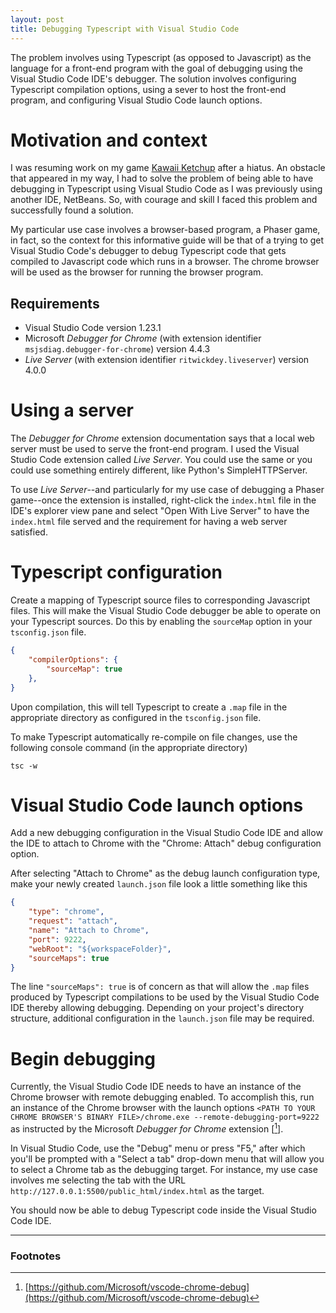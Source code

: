 ```yaml
---
layout: post
title: Debugging Typescript with Visual Studio Code
---
```


The problem involves using Typescript (as opposed to Javascript) as the language for a front-end program with the goal of debugging using the Visual Studio Code IDE's debugger. The solution involves configuring Typescript compilation options, using a sever to host the front-end program, and configuring Visual Studio Code launch options.

# Motivation and context

I was resuming work on my game [Kawaii Ketchup](https://webdva.itch.io/kawaii-ketchup) after a hiatus. An obstacle that appeared in my way, I had to solve the problem of being able to have debugging in Typescript using Visual Studio Code as I was previously using another IDE, NetBeans. So, with courage and skill I faced this problem and successfully found a solution.

My particular use case involves a browser-based program, a Phaser game, in fact, so the context for this informative guide will be that of a trying to get Visual Studio Code's debugger to debug Typescript code that gets compiled to Javascript code which runs in a browser. The chrome browser will be used as the browser for running the browser program.

## Requirements

* Visual Studio Code version 1.23.1
* Microsoft *Debugger for Chrome* (with extension identifier `msjsdiag.debugger-for-chrome`) version 4.4.3
* *Live Server* (with extension identifier `ritwickdey.liveserver`) version 4.0.0

# Using a server

The *Debugger for Chrome* extension documentation says that a local web server must be used to serve the front-end program. I used the Visual Studio Code extension called *Live Server*. You could use the same or you could use something entirely different, like Python's SimpleHTTPServer.

To use *Live Server*--and particularly for my use case of debugging a Phaser game--once the extension is installed, right-click the `index.html` file in the IDE's explorer view pane and select "Open With Live Server" to have the `index.html` file served and the requirement for having a web server satisfied.

# Typescript configuration

Create a mapping of Typescript source files to corresponding Javascript files. This will make the Visual Studio Code debugger be able to operate on your Typescript sources. Do this by enabling the `sourceMap` option in your `tsconfig.json` file.

``` json
{
    "compilerOptions": {
        "sourceMap": true
    },
}
```

Upon compilation, this will tell Typescript to create a `.map` file in the appropriate directory as configured in the `tsconfig.json` file.

To make Typescript automatically re-compile on file changes, use the following console command (in the appropriate directory)

```
tsc -w
```

# Visual Studio Code launch options

Add a new debugging configuration in the Visual Studio Code IDE and allow the IDE to attach to Chrome with the "Chrome: Attach" debug configuration option.

After selecting "Attach to Chrome" as the debug launch configuration type, make your newly created `launch.json` file look a little something like this

``` json
{
    "type": "chrome",
    "request": "attach",
    "name": "Attach to Chrome",
    "port": 9222,
    "webRoot": "${workspaceFolder}",
    "sourceMaps": true
}
```

The line `"sourceMaps": true` is of concern as that will allow the `.map` files produced by Typescript compilations to be used by the Visual Studio Code IDE thereby allowing debugging. Depending on your project's directory structure, additional configuration in the `launch.json` file may be required.

# Begin debugging

Currently, the Visual Studio Code IDE needs to have an instance of the Chrome browser with remote debugging enabled. To accomplish this, run an instance of the Chrome browser with the launch options `<PATH TO YOUR CHROME BROWSER'S BINARY FILE>/chrome.exe --remote-debugging-port=9222` as instructed by the Microsoft *Debugger for Chrome* extension \[[^1]\].

In Visual Studio Code, use the "Debug" menu or press "F5," after which you'll be prompted with a "Select a tab" drop-down menu that will allow you to select a Chrome tab as the debugging target. For instance, my use case involves me selecting the tab with the URL `http://127.0.0.1:5500/public_html/index.html` as the target.

You should now be able to debug Typescript code inside the Visual Studio Code IDE.

---

### Footnotes

[^1]: [https://github.com/Microsoft/vscode-chrome-debug](https://github.com/Microsoft/vscode-chrome-debug)